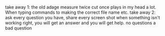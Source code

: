 take away 1: the old adage measure twice cut once plays in my head a lot.  When typing commands to making the correct file name etc.
take away 2: ask every question you have, share every screen shot when something isn't working right, you will get an answer and you will get help. no questions a bad question 
